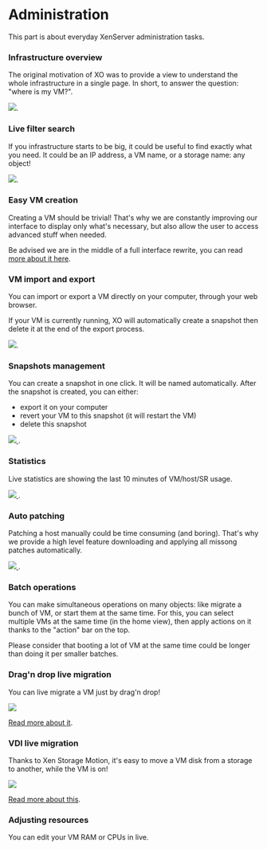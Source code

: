 # Administration

This part is about everyday XenServer administration tasks.

### Infrastructure overview

The original motivation of XO was to provide a view to understand the whole infrastructure in a single page. In short, to answer the question: "where is my VM?".


[![](https://xen-orchestra.com/blog/content/images/2014/Aug/main_view.png)](https://xen-orchestra.com/blog/introducing-new-interface/#horizontalhierarchy).

### Live filter search

If you infrastructure starts to be big, it could be useful to find exactly what you need. It could be an IP address, a VM name, or a storage name: any object!


[![](https://xen-orchestra.com/blog/content/images/2014/Aug/flat_view_filtered.png)](https://xen-orchestra.com/blog/introducing-new-interface/#flatviewwithpowerfulsearchengine).

### Easy VM creation

Creating a VM should be trivial! That's why we are constantly improving our interface to display only what's necessary, but also allow the user to access advanced stuff when needed.

Be advised we are in the middle of a full interface rewrite, you can read [more about it here](https://xen-orchestra.com/blog/announcing-xen-orchestra-5-x/).

### VM import and export

You can import or export a VM directly on your computer, through your web browser.

If your VM is currently running, XO will automatically create a snapshot then delete it at the end of the export process.

[![](https://xen-orchestra.com/blog/content/images/2014/Sep/import1bis.png)](https://xen-orchestra.com/blog/import-and-export-vm-in-xo/).

### Snapshots management

You can create a snapshot in one click. It will be named automatically. After the snapshot is created, you can either:

* export it on your computer
* revert your VM to this snapshot (it will restart the VM)
* delete this snapshot


[![](https://xen-orchestra.com/blog/content/images/2014/Nov/snap2.png)
](https://xen-orchestra.com/blog/snapshot-export-with-xen-orchestra/).

### Statistics

Live statistics are showing the last 10 minutes of VM/host/SR usage.


[![](https://xen-orchestra.com/blog/content/images/2015/04/statsI.png)
](https://xen-orchestra.com/blog/vm-live-metrics-in-xenserver-with-xen-orchestra/).

### Auto patching

Patching a host manually could be time consuming (and boring). That's why we provide a high level feature downloading and applying all missong patches automatically.

[![](https://xen-orchestra.com/blog/content/images/2015/10/patch_all.png)
](https://xen-orchestra.com/blog/xen-orchestra-4-8/#fullyautomatedpatching).

### Batch operations

You can make simultaneous operations on many objects: like migrate a bunch of VM, or start them at the same time. For this, you can select multiple VMs at the same time (in the home view), then apply actions on it thanks to the "action" bar on the top.

Please consider that booting a lot of VM at the same time could be longer than doing it per smaller batches.

### Drag'n drop live migration

You can live migrate a VM just by drag'n drop!

![](https://xen-orchestra.com/blog/content/images/2015/06/dragndrop.png)

[Read more about it](https://xen-orchestra.com/blog/vm-live-migration-with-xenserver-and-xen-orchestra/).

### VDI live migration

Thanks to Xen Storage Motion, it's easy to move a VM disk from a storage to another, while the VM is on!

![](https://xen-orchestra.com/blog/content/images/2015/01/vdi3.png)

[Read more about this](https://xen-orchestra.com/blog/moving-vdi-in-live/).

### Adjusting resources

You can edit your VM RAM or CPUs in live.